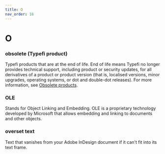 ```yaml
---
title: O
nav_order: 16
---
```


# O

### obsolete (Typefi product)
Typefi products that are at the end of life. End of life means Typefi no longer provides technical support, including product or security updates, for all derivatives of a product or product version (that is, localised versions, minor upgrades, operating systems, or dot and double-dot releases). For more information, see [Obsolete products](https://help.typefi.com/hc/en-us/articles/360002081836).

### OLE
Stands for Object Linking and Embedding. OLE is a proprietary technology developed by Microsoft that allows embedding and linking to documents and other objects.

### overset text
Text that vanishes from your Adobe InDesign document if it can't fit into its text frame.
